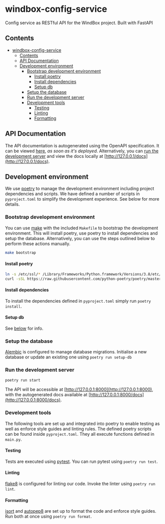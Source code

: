 # windbox-config-service

Config service as RESTful API for the WindBox project. Built with FastAPI

## Contents

- [windbox-config-service](#windbox-config-service)
  - [Contents](#contents)
  - [API Documentation](#api-documentation)
  - [Development environment](#development-environment)
    - [Bootstrap development environment](#bootstrap-development-environment)
      - [Install poetry](#install-poetry)
      - [Install dependencies](#install-dependencies)
      - [Setup db](#setup-db)
    - [Setup the database](#setup-the-database)
    - [Run the development server](#run-the-development-server)
    - [Development tools](#development-tools)
      - [Testing](#testing)
      - [Linting](#linting)
      - [Formatting](#formatting)


## API Documentation

The API documentation is autogenerated using the OpenAPI specification. It can be viewed [here](https://config-service.windreserve.de/docs), _as soon as it's deployed_. Alternatively, you can [run the development server](#run-the-development-server) and view the docs locally at [http://127.0.0.1/docs](http://127.0.0.1/docs).

## Development environment

We use [poetry](https://python-poetry.org/) to manage the development environment including project dependencies and scripts. We have defined a number of scripts in `pyproject.toml` to simplify the development experience. See below for more details.

### Bootstrap development environment

You can use [make](https://linux.die.net/man/1/make) with the included `Makefile` to bootstrap the development environment. This will install poetry, use poetry to install dependencies and setup the database. Alternatively, you can use the steps outlined below to perform these actions manually.

```zsh
make bootstrap
```

#### Install poetry

```zsh
ln -s /etc/ssl/* /Library/Frameworks/Python.framework/Versions/3.8/etc/openssl 
curl -sSL https://raw.githubusercontent.com/python-poetry/poetry/master/install-poetry.py | python3 -
```

#### Install dependencies

To install the dependencies defined in `pyproject.toml` simply run `poetry install`.

#### Setup db

See [below](#setup-the-database) for info.

### Setup the database

[Alembic](https://alembic.sqlalchemy.org/en/latest/) is configured to manage database migrations. Initialise a new database or update an existing one using `poetry run setup-db`

### Run the development server

```zsh
poetry run start
```

The API will be accessible at [http://127.0.0.1:8000](http://127.0.0.1:8000), with the autogenerated docs available at [http://127.0.0.1:8000/docs](http://127.0.0.1:8000/docs).

### Development tools

The following tools are set up and integrated into poetry to enable testing as well as enforce style guides and linting rules. The defined poetry scripts can be found inside `pyproject.toml`. They all execute functions defined in `main.py`.

#### Testing

Tests are executed using [pytest](https://docs.pytest.org/en/6.2.x/). You can run pytest using `poetry run test`.

#### Linting

[flake8](https://flake8.pycqa.org/en/latest/) is configured for linting our code. Invoke the linter using `poetry run lint`.

#### Formatting

[isort](https://pycqa.github.io/isort/) and [autopep8](https://pypi.org/project/autopep8/) are set up to format the code and enforce style guides. Run both at once using `poetry run format`.

